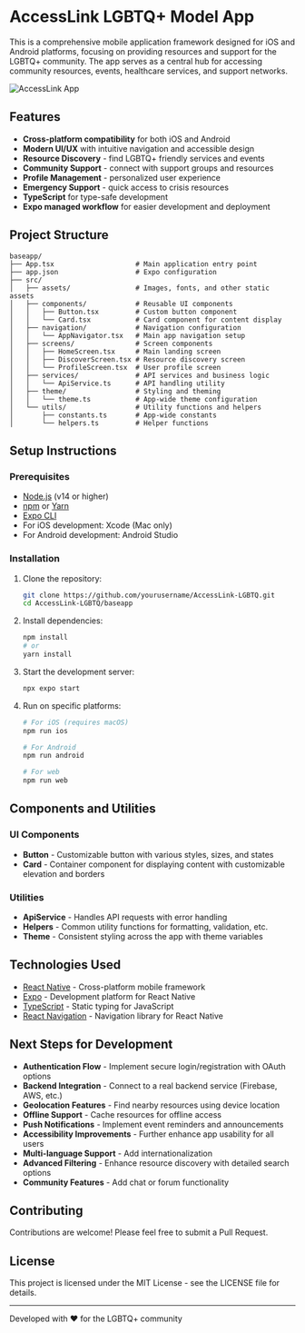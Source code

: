 # AccessLink LGBTQ+ Model App

This is a comprehensive mobile application framework designed for iOS and Android platforms, focusing on providing resources and support for the LGBTQ+ community. The app serves as a central hub for accessing community resources, events, healthcare services, and support networks.

![AccessLink App](https://via.placeholder.com/800x400?text=AccessLink+App+Screenshot)

## Features

- **Cross-platform compatibility** for both iOS and Android
- **Modern UI/UX** with intuitive navigation and accessible design
- **Resource Discovery** - find LGBTQ+ friendly services and events
- **Community Support** - connect with support groups and resources
- **Profile Management** - personalized user experience
- **Emergency Support** - quick access to crisis resources
- **TypeScript** for type-safe development
- **Expo managed workflow** for easier development and deployment

## Project Structure

```
baseapp/
├── App.tsx                    # Main application entry point
├── app.json                   # Expo configuration
├── src/
│   ├── assets/                # Images, fonts, and other static assets
│   ├── components/            # Reusable UI components
│   │   ├── Button.tsx         # Custom button component
│   │   └── Card.tsx           # Card component for content display
│   ├── navigation/            # Navigation configuration
│   │   └── AppNavigator.tsx   # Main app navigation setup
│   ├── screens/               # Screen components
│   │   ├── HomeScreen.tsx     # Main landing screen
│   │   ├── DiscoverScreen.tsx # Resource discovery screen
│   │   └── ProfileScreen.tsx  # User profile screen
│   ├── services/              # API services and business logic
│   │   └── ApiService.ts      # API handling utility
│   ├── theme/                 # Styling and theming
│   │   └── theme.ts           # App-wide theme configuration
│   └── utils/                 # Utility functions and helpers
│       ├── constants.ts       # App-wide constants
│       └── helpers.ts         # Helper functions
```

## Setup Instructions

### Prerequisites

- [Node.js](https://nodejs.org/) (v14 or higher)
- [npm](https://www.npmjs.com/) or [Yarn](https://yarnpkg.com/)
- [Expo CLI](https://docs.expo.dev/get-started/installation/)
- For iOS development: Xcode (Mac only)
- For Android development: Android Studio

### Installation

1. Clone the repository:
   ```bash
   git clone https://github.com/yourusername/AccessLink-LGBTQ.git
   cd AccessLink-LGBTQ/baseapp
   ```

2. Install dependencies:
   ```bash
   npm install
   # or
   yarn install
   ```

3. Start the development server:
   ```bash
   npx expo start
   ```

4. Run on specific platforms:
   ```bash
   # For iOS (requires macOS)
   npm run ios
   
   # For Android
   npm run android
   
   # For web
   npm run web
   ```

## Components and Utilities

### UI Components

- **Button** - Customizable button with various styles, sizes, and states
- **Card** - Container component for displaying content with customizable elevation and borders

### Utilities

- **ApiService** - Handles API requests with error handling
- **Helpers** - Common utility functions for formatting, validation, etc.
- **Theme** - Consistent styling across the app with theme variables

## Technologies Used

- [React Native](https://reactnative.dev/) - Cross-platform mobile framework
- [Expo](https://expo.dev/) - Development platform for React Native
- [TypeScript](https://www.typescriptlang.org/) - Static typing for JavaScript
- [React Navigation](https://reactnavigation.org/) - Navigation library for React Native

## Next Steps for Development

- **Authentication Flow** - Implement secure login/registration with OAuth options
- **Backend Integration** - Connect to a real backend service (Firebase, AWS, etc.)
- **Geolocation Features** - Find nearby resources using device location
- **Offline Support** - Cache resources for offline access
- **Push Notifications** - Implement event reminders and announcements
- **Accessibility Improvements** - Further enhance app usability for all users
- **Multi-language Support** - Add internationalization
- **Advanced Filtering** - Enhance resource discovery with detailed search options
- **Community Features** - Add chat or forum functionality

## Contributing

Contributions are welcome! Please feel free to submit a Pull Request.

## License

This project is licensed under the MIT License - see the LICENSE file for details.

---

Developed with ❤️ for the LGBTQ+ community
